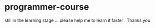 # programmer-course
still in the learning stage ... please help me to learn it faster . Thanks you 
